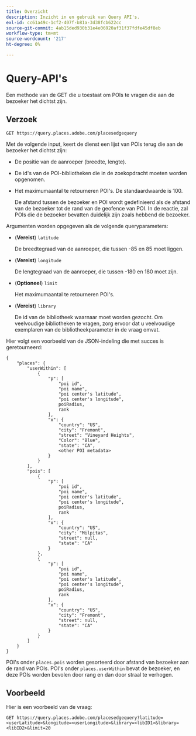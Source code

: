 ```yaml
---
title: Overzicht
description: Inzicht in en gebruik van Query API's.
exl-id: cc61a49c-1cf2-407f-b81a-3d38fcb622cc
source-git-commit: 4ab15ded930b31e4e06920af31f37fdfe45df8eb
workflow-type: tm+mt
source-wordcount: '217'
ht-degree: 0%

---
```


# Query-API&#39;s

Een methode van de GET die u toestaat om POIs te vragen die aan de bezoeker het dichtst zijn.

## Verzoek

```text
GET https://query.places.adobe.com/placesedgequery
```

Met de volgende input, keert de dienst een lijst van POIs terug die aan de bezoeker het dichtst zijn:

* De positie van de aanroeper (breedte, lengte).
* De id&#39;s van de POI-bibliotheken die in de zoekopdracht moeten worden opgenomen.
* Het maximumaantal te retourneren POI&#39;s.  De standaardwaarde is 100.

   De afstand tussen de bezoeker en POI wordt gedefinieerd als de afstand van de bezoeker tot de rand van de geofence van POI. In de reactie, zal POIs die de bezoeker bevatten duidelijk zijn zoals hebbend de bezoeker.

Argumenten worden opgegeven als de volgende queryparameters:

* (**Vereist**) `latitude`

   De breedtegraad van de aanroeper, die tussen -85 en 85 moet liggen.
* (**Vereist**) `longitude`

   De lengtegraad van de aanroeper, die tussen -180 en 180 moet zijn.

* (**Optioneel**) `limit`

   Het maximumaantal te retourneren POI&#39;s.

* (**Vereist**) `library`

   De id van de bibliotheek waarnaar moet worden gezocht. Om veelvoudige bibliotheken te vragen, zorg ervoor dat u veelvoudige exemplaren van de bibliotheekparameter in de vraag omvat.

Hier volgt een voorbeeld van de JSON-indeling die met succes is geretourneerd:

```markup
{
    "places": {
        "userWithin": [
            {
                "p": [
                    "poi id",
                    "poi name",
                    "poi center's latitude",
                    "poi center's longitude",
                    poiRadius,
                    rank
                ],
                "x": {
                    "country": "US",
                    "city": "Fremont",
                    "street": "Vineyard Heights",
                    "Color": "Blue",
                    "state": "CA",
                    <other POI metadata>
                }
            }
        ],
        "pois": [
            {
                "p": [
                    "poi id",
                    "poi name",
                    "poi center's latitude",
                    "poi center's longitude",
                    poiRadius,
                    rank
                ],
                "x": {
                    "country": "US",
                    "city": "Milpitas",
                    "street": null,
                    "state": "CA"
                }
            },
            {
                "p": [
                    "poi id",
                    "poi name",
                    "poi center's latitude",
                    "poi center's longitude",
                    poiRadius,
                    rank
                ],
                "x": {
                    "country": "US",
                    "city": "Fremont",
                    "street": null,
                    "state": "CA"
                }
            }
        ]
    }
}
```

POI&#39;s onder `places.pois` worden gesorteerd door afstand van bezoeker aan de rand van POIs. POI&#39;s onder `places.userWithin` bevat de bezoeker, en deze POIs worden bevolen door rang en dan door straal te verhogen.

## Voorbeeld

Hier is een voorbeeld van de vraag:

```text
GET https://query.places.adobe.com/placesedgequery?latitude=<userLatitude>&longitude=<userLongitude>&library=<libID1>&library=<libID2>&limit=20
```
